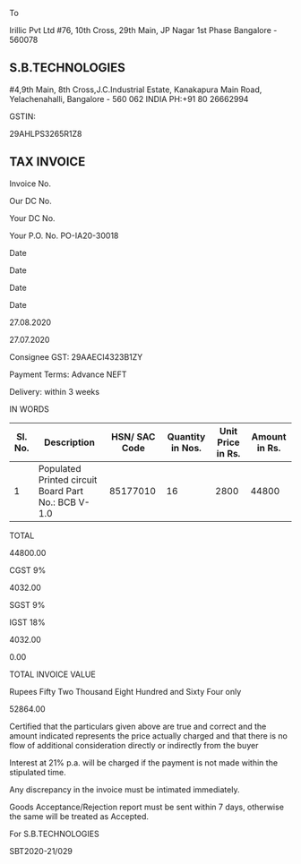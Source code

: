 To

Irillic Pvt Ltd #76, 10th Cross, 29th Main, JP Nagar 1st Phase Bangalore - 560078

## S.B.TECHNOLOGIES

#4,9th Main, 8th Cross,J.C.Industrial Estate, Kanakapura Main Road, Yelachenahalli, Bangalore - 560 062 INDIA PH:+91 80 26662994

GSTIN:

29AHLPS3265R1Z8

## TAX INVOICE

Invoice No.

Our DC No.

Your DC No.

Your P.O. No. PO-IA20-30018

Date

Date

Date

Date

27.08.2020

27.07.2020

Consignee GST: 29AAECI4323B1ZY

Payment Terms: Advance NEFT

Delivery: within 3 weeks

IN WORDS

|   Sl. No. | Description                                         |   HSN/ SAC Code |   Quantity in Nos. |   Unit Price in Rs. |   Amount in Rs. |
|-----------|-----------------------------------------------------|-----------------|--------------------|---------------------|-----------------|
|         1 | Populated Printed circuit Board Part No.: BCB V-1.0 |        85177010 |                 16 |                2800 |           44800 |

TOTAL

44800.00

CGST 9%

4032.00

SGST 9%

IGST 18%

4032.00

0.00

TOTAL INVOICE VALUE

Rupees Fifty Two Thousand Eight  Hundred  and Sixty Four only

52864.00

Certified that the particulars given above are true and correct and the amount indicated represents the price actually charged and that there is no flow of additional consideration directly or indirectly from the buyer

Interest at 21% p.a. will be charged  if the payment  is not made within the stipulated time.

Any discrepancy in the invoice must be intimated immediately.

Goods Acceptance/Rejection report must be sent within 7 days, otherwise the same will be treated as Accepted.

For S.B.TECHNOLOGIES

SBT2020-21/029